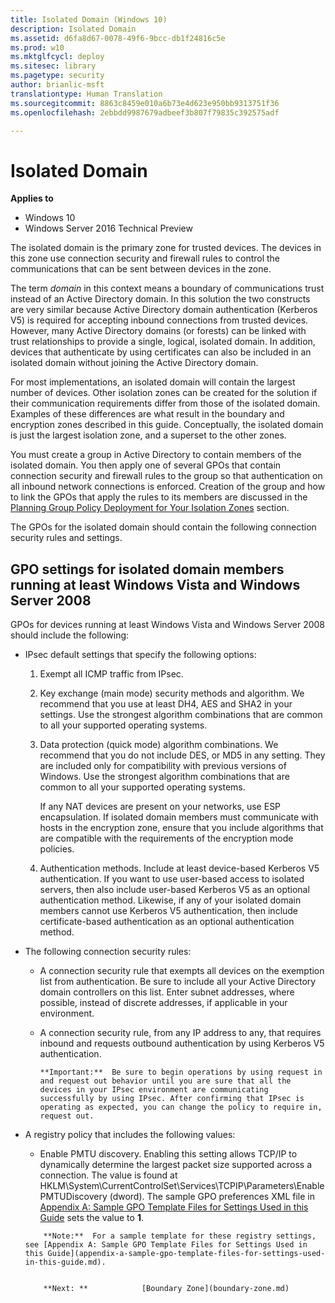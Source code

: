 ```yaml
---
title: Isolated Domain (Windows 10)
description: Isolated Domain
ms.assetid: d6fa8d67-0078-49f6-9bcc-db1f24816c5e
ms.prod: w10
ms.mktglfcycl: deploy
ms.sitesec: library
ms.pagetype: security
author: brianlic-msft
translationtype: Human Translation
ms.sourcegitcommit: 8863c8459e010a6b73e4d623e950bb9313751f36
ms.openlocfilehash: 2ebbdd9987679adbeef3b807f79835c392575adf

---
```


# Isolated Domain

**Applies to**
-   Windows 10
-   Windows Server 2016 Technical Preview

The isolated domain is the primary zone for trusted devices. The devices in this zone use connection security and firewall rules to control the communications that can be sent between devices in the zone.

The term *domain* in this context means a boundary of communications trust instead of an Active Directory domain. In this solution the two constructs are very similar because Active Directory domain authentication (Kerberos V5) is required for accepting inbound connections from trusted devices. However, many Active Directory domains (or forests) can be linked with trust relationships to provide a single, logical, isolated domain. In addition, devices that authenticate by using certificates can also be included in an isolated domain without joining the Active Directory domain.

For most implementations, an isolated domain will contain the largest number of devices. Other isolation zones can be created for the solution if their communication requirements differ from those of the isolated domain. Examples of these differences are what result in the boundary and encryption zones described in this guide. Conceptually, the isolated domain is just the largest isolation zone, and a superset to the other zones.

You must create a group in Active Directory to contain members of the isolated domain. You then apply one of several GPOs that contain connection security and firewall rules to the group so that authentication on all inbound network connections is enforced. Creation of the group and how to link the GPOs that apply the rules to its members are discussed in the [Planning Group Policy Deployment for Your Isolation Zones](planning-group-policy-deployment-for-your-isolation-zones.md) section.

The GPOs for the isolated domain should contain the following connection security rules and settings.

## GPO settings for isolated domain members running at least Windows Vista and Windows Server 2008


GPOs for devices running at least Windows Vista and Windows Server 2008 should include the following:

-   IPsec default settings that specify the following options:

    1.  Exempt all ICMP traffic from IPsec.

    2.  Key exchange (main mode) security methods and algorithm. We recommend that you use at least DH4, AES and SHA2 in your settings. Use the strongest algorithm combinations that are common to all your supported operating systems.

    3.  Data protection (quick mode) algorithm combinations. We recommend that you do not include DES, or MD5 in any setting. They are included only for compatibility with previous versions of Windows. Use the strongest algorithm combinations that are common to all your supported operating systems.

        If any NAT devices are present on your networks, use ESP encapsulation. If isolated domain members must communicate with hosts in the encryption zone, ensure that you include algorithms that are compatible with the requirements of the encryption mode policies.

    4.  Authentication methods. Include at least device-based Kerberos V5 authentication. If you want to use user-based access to isolated servers, then also include user-based Kerberos V5 as an optional authentication method. Likewise, if any of your isolated domain members cannot use Kerberos V5 authentication, then include certificate-based authentication as an optional authentication method.

-   The following connection security rules:

    -   A connection security rule that exempts all devices on the exemption list from authentication. Be sure to include all your Active Directory domain controllers on this list. Enter subnet addresses, where possible, instead of discrete addresses, if applicable in your environment.

    -   A connection security rule, from any IP address to any, that requires inbound and requests outbound authentication by using Kerberos V5 authentication.

        >
            **Important:**  Be sure to begin operations by using request in and request out behavior until you are sure that all the devices in your IPsec environment are communicating successfully by using IPsec. After confirming that IPsec is operating as expected, you can change the policy to require in, request out. 

-   A registry policy that includes the following values:

    -   Enable PMTU discovery. Enabling this setting allows TCP/IP to dynamically determine the largest packet size supported across a connection. The value is found at HKLM\\System\\CurrentControlSet\\Services\\TCPIP\\Parameters\\EnablePMTUDiscovery (dword). The sample GPO preferences XML file in [Appendix A: Sample GPO Template Files for Settings Used in this Guide](appendix-a-sample-gpo-template-files-for-settings-used-in-this-guide.md) sets the value to **1**.

    >
            **Note:**  For a sample template for these registry settings, see [Appendix A: Sample GPO Template Files for Settings Used in this Guide](appendix-a-sample-gpo-template-files-for-settings-used-in-this-guide.md).


            **Next: **            [Boundary Zone](boundary-zone.md)
          



<!--HONumber=Jun16_HO4-->


